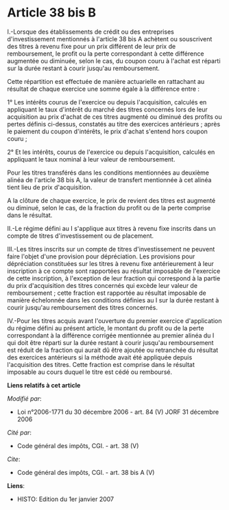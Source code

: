 # Article 38 bis B

I.-Lorsque des établissements de crédit ou des entreprises d'investissement mentionnés à l'article 38 bis A achètent ou
souscrivent des titres à revenu fixe pour un prix différent de leur prix de remboursement, le profit ou la perte
correspondant à cette différence augmentée ou diminuée, selon le cas, du coupon couru à l'achat est réparti sur la durée
restant à courir jusqu'au remboursement. 

Cette répartition est effectuée de manière actuarielle en rattachant au résultat de chaque exercice une somme égale à la
différence entre : 

1° Les intérêts courus de l'exercice ou depuis l'acquisition, calculés en appliquant le taux d'intérêt du marché des titres
concernés lors de leur acquisition au prix d'achat de ces titres augmenté ou diminué des profits ou pertes définis ci-dessus,
constatés au titre des exercices antérieurs ; après le paiement du coupon d'intérêts, le prix d'achat s'entend hors coupon
couru ; 

2° Et les intérêts, courus de l'exercice ou depuis l'acquisition, calculés en appliquant le taux nominal à leur valeur de
remboursement. 

Pour les titres transférés dans les conditions mentionnées au deuxième alinéa de l'article 38 bis A, la valeur de transfert
mentionnée à cet alinéa tient lieu de prix d'acquisition.

A la clôture de chaque exercice, le prix de revient des titres est augmenté ou diminué, selon le cas, de la fraction du
profit ou de la perte comprise dans le résultat. 

II.-Le régime défini au I s'applique aux titres à revenu fixe inscrits dans un compte de titres d'investissement ou de
placement. 

III.-Les titres inscrits sur un compte de titres d'investissement ne peuvent faire l'objet d'une provision pour dépréciation.
Les provisions pour dépréciation constituées sur les titres à revenu fixe antérieurement à leur inscription à ce compte sont
rapportées au résultat imposable de l'exercice de cette inscription, à l'exception de leur fraction qui correspond à la
partie du prix d'acquisition des titres concernés qui excède leur valeur de remboursement ; cette fraction est rapportée au
résultat imposable de manière échelonnée dans les conditions définies au I sur la durée restant à courir jusqu'au
remboursement des titres concernés. 

IV.-Pour les titres acquis avant l'ouverture du premier exercice d'application du régime défini au présent article, le
montant du profit ou de la perte correspondant à la différence corrigée mentionnée au premier alinéa du I qui doit être
réparti sur la durée restant à courir jusqu'au remboursement est réduit de la fraction qui aurait dû être ajoutée ou
retranchée du résultat des exercices antérieurs si la méthode avait été appliquée depuis l'acquisition des titres. Cette
fraction est comprise dans le résultat imposable au cours duquel le titre est cédé ou remboursé.

**Liens relatifs à cet article**

_Modifié par_:

  - Loi n°2006-1771 du 30 décembre 2006 - art. 84 (V) JORF 31 décembre 2006

_Cité par_:

  - Code général des impôts, CGI. - art. 38 (V)

_Cite_:

  - Code général des impôts, CGI. - art. 38 bis A (V)

**Liens**:

  - HISTO: Edition du 1er janvier 2007
